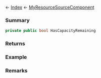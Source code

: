 ← [Index](Api-Index) ← [MyResourceSourceComponent](Sandbox.Game.EntityComponents.MyResourceSourceComponent)

### Summary

```csharp
private public bool HasCapacityRemaining
```

### Returns

### Example

### Remarks

